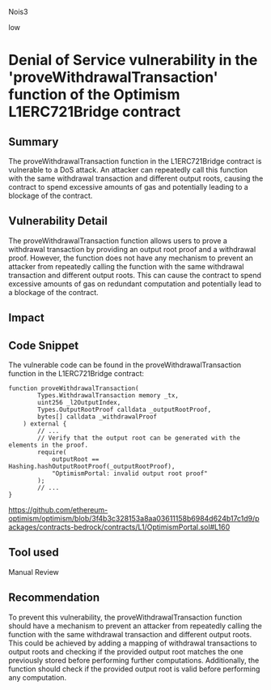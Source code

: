 Nois3

low

# Denial of Service vulnerability in the 'proveWithdrawalTransaction' function of the Optimism L1ERC721Bridge contract

## Summary
The proveWithdrawalTransaction function in the L1ERC721Bridge contract is vulnerable to a DoS attack. An attacker can repeatedly call this function with the same withdrawal transaction and different output roots, causing the contract to spend excessive amounts of gas and potentially leading to a blockage of the contract.
## Vulnerability Detail
The proveWithdrawalTransaction function allows users to prove a withdrawal transaction by providing an output root proof and a withdrawal proof. However, the function does not have any mechanism to prevent an attacker from repeatedly calling the function with the same withdrawal transaction and different output roots. This can cause the contract to spend excessive amounts of gas on redundant computation and potentially lead to a blockage of the contract.
## Impact

## Code Snippet
The vulnerable code can be found in the proveWithdrawalTransaction function in the L1ERC721Bridge contract:
```
function proveWithdrawalTransaction(
        Types.WithdrawalTransaction memory _tx,
        uint256 _l2OutputIndex,
        Types.OutputRootProof calldata _outputRootProof,
        bytes[] calldata _withdrawalProof
    ) external {
        // ...
        // Verify that the output root can be generated with the elements in the proof.
        require(
            outputRoot == Hashing.hashOutputRootProof(_outputRootProof),
            "OptimismPortal: invalid output root proof"
        );
        // ...
}
```
https://github.com/ethereum-optimism/optimism/blob/3f4b3c328153a8aa03611158b6984d624b17c1d9/packages/contracts-bedrock/contracts/L1/OptimismPortal.sol#L160
## Tool used

Manual Review

## Recommendation
To prevent this vulnerability, the proveWithdrawalTransaction function should have a mechanism to prevent an attacker from repeatedly calling the function with the same withdrawal transaction and different output roots. This could be achieved by adding a mapping of withdrawal transactions to output roots and checking if the provided output root matches the one previously stored before performing further computations. Additionally, the function should check if the provided output root is valid before performing any computation.